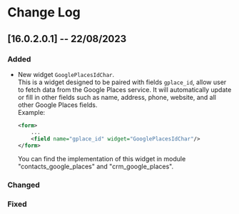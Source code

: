 # Change Log

## [16.0.2.0.1] -- 22/08/2023
### Added
 - New widget `GooglePlacesIdChar`.    
 This is a widget designed to be paired with fields `gplace_id`, allow user to fetch data from the Google Places service. It will automatically update or fill in other fields such as name, address, phone, website, and all other Google Places fields.    
    Example:    
    ```xml
    <form>
        ...
        <field name="gplace_id" widget="GooglePlacesIdChar"/>
    </form>
    ```
    You can find the implementation of this widget in module "contacts_google_places" and "crm_google_places".
### Changed
### Fixed